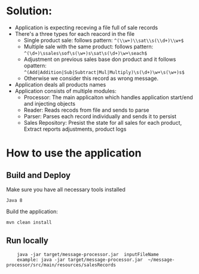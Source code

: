 # Solution:

* Application is expecting receving a file full of sale records
* There's a three types for each reacord in the file
    * Single product sale: follows pattern: `^(\\w+)\\sat\\s(\\d+)\\w+$`
    * Multiple sale with the same product: follows pattern: `^(\d+)\ssales\sof\s(\w+)s\sat\s(\d+)\w+\seach$`
    * Adjustment on previous sales base don product and it follows opattern: `^(Add|Addition|Sub|Subtract|Mul|Multiply)\s(\d+)\w+\s(\w+)s$`
    * Otherwise we consider this record as wrong message.
* Application deals all products names
* Application consists of multiple modules:
    * Processor: The main applicaiton which handles application start/end and injecting objects
    * Reader: Reads recods from file and sends to parse
    * Parser: Parses each record individually and sends it to persist
    * Sales Repository: Presist the state for all sales for each product, Extract reports adjustments, product logs
    
    
# How to use the application 

Build and Deploy
----------------------

Make sure you have all necessary tools installed
    
    Java 8
    
Build the application:

    mvn clean install
     
Run locally
----------------------

        java -jar target/message-processor.jar  inputFileName
        example: java -jar target/message-processor.jar  ~/message-processor/src/main/resources/salesRecords